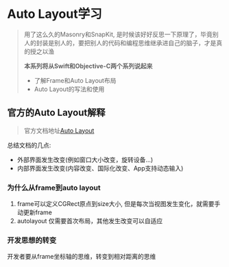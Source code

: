 # Auto Layout学习

> 用了这么久的Masonry和SnapKit, 是时候该好好反思一下原理了，毕竟别人的封装是别人的，要把别人的代码和编程思维继承进自己的脑子，才是真的授之以渔
>
> **本系列将从Swift和Objective-C两个系列说起来**
>
> * 了解Frame和Auto Layout布局
> * Auto Layout的写法和使用

## 官方的Auto Layout解释

> 官方文档地址[Auto Layout](https://developer.apple.com/library/archive/documentation/UserExperience/Conceptual/AutolayoutPG/index.html)

总结文档的几点:

* 外部界面发生改变(例如窗口大小改变，旋转设备...)
* 内部界面发生改变(内容改变、国际化改变、App支持动态输入)

### 为什么从frame到auto layout

1. frame可以定义CGRect原点到size大小, 但是每次当视图发生变化，就需要手动更新frame
2. autolayout 仅需要首次布局，其他发生改变可以自适应

### 开发思想的转变

开发者要从frame坐标轴的思维，转变到相对距离的思维
